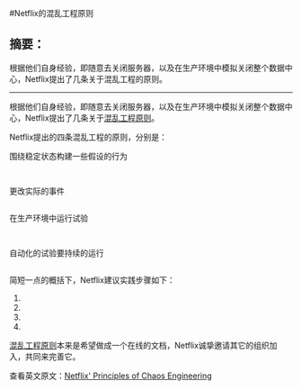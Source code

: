 #Netflix的混乱工程原则 

## 摘要：

根据他们自身经验，即随意去关闭服务器，以及在生产环境中模拟关闭整个数据中心，Netflix提出了几条关于混乱工程的原则。

--------------------------------------------------
根据他们自身经验，即随意去关闭服务器，以及在生产环境中模拟关闭整个数据中心，Netflix提出了几条关于[混乱工程原则](http://www.principlesofchaos.org/)。


Netflix提出的四条混乱工程的原则，分别是：

围绕稳定状态构建一些假设的行为

```


```

更改实际的事件

```

```

在生产环境中运行试验

```


```
自动化的试验要持续的运行


```

```

简短一点的概括下，Netflix建议实践步骤如下：

1.
2.
3.
4.

[混乱工程原则](http://www.principlesofchaos.org/)本来是希望做成一个在线的文档，Netflix诚挚邀请其它的组织加入，共同来完善它。




查看英文原文：[Netflix' Principles of Chaos Engineering](http://www.infoq.com/news/2015/09/netflix-chaos-engineering)
